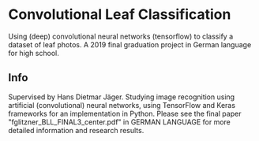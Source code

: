 # Convolutional Leaf Classification
Using (deep) convolutional neural networks (tensorflow) to classify a dataset of leaf photos. A 2019 final graduation project in German language for high school.

## Info
Supervised by Hans Dietmar Jäger.
Studying image recognition using artificial (convolutional) neural networks, using TensorFlow and Keras frameworks for an implementation in Python.
Please see the final paper "fglitzner_BLL_FINAL3_center.pdf" in GERMAN LANGUAGE for more detailed information and research results.

